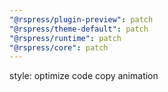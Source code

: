```yaml
---
"@rspress/plugin-preview": patch
"@rspress/theme-default": patch
"@rspress/runtime": patch
"@rspress/core": patch
---
```


style: optimize code copy animation

